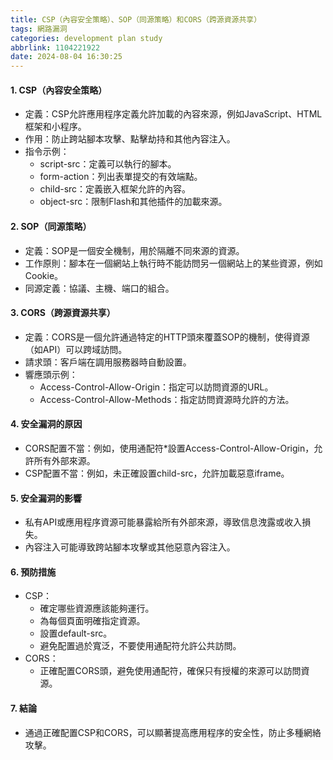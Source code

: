 ```yaml
---
title: CSP（內容安全策略）、SOP（同源策略）和CORS（跨源資源共享）
tags: 網路漏洞
categories: development plan study
abbrlink: 1104221922
date: 2024-08-04 16:30:25
---
```

#### 1. CSP（內容安全策略）
- 定義：CSP允許應用程序定義允許加載的內容來源，例如JavaScript、HTML框架和小程序。
- 作用：防止跨站腳本攻擊、點擊劫持和其他內容注入。
- 指令示例：
	- script-src：定義可以執行的腳本。
	- form-action：列出表單提交的有效端點。
	- child-src：定義嵌入框架允許的內容。
	- object-src：限制Flash和其他插件的加載來源。
#### 2. SOP（同源策略）
- 定義：SOP是一個安全機制，用於隔離不同來源的資源。
- 工作原則：腳本在一個網站上執行時不能訪問另一個網站上的某些資源，例如Cookie。
- 同源定義：協議、主機、端口的組合。
#### 3. CORS（跨源資源共享）
- 定義：CORS是一個允許通過特定的HTTP頭來覆蓋SOP的機制，使得資源（如API）可以跨域訪問。
- 請求頭：客戶端在調用服務器時自動設置。
- 響應頭示例：
	- Access-Control-Allow-Origin：指定可以訪問資源的URL。
	- Access-Control-Allow-Methods：指定訪問資源時允許的方法。
#### 4. 安全漏洞的原因
- CORS配置不當：例如，使用通配符*設置Access-Control-Allow-Origin，允許所有外部來源。
- CSP配置不當：例如，未正確設置child-src，允許加載惡意iframe。
#### 5. 安全漏洞的影響
- 私有API或應用程序資源可能暴露給所有外部來源，導致信息洩露或收入損失。
- 內容注入可能導致跨站腳本攻擊或其他惡意內容注入。
#### 6. 預防措施
- CSP：
	- 確定哪些資源應該能夠運行。
	- 為每個頁面明確指定資源。
	- 設置default-src。
	- 避免配置過於寬泛，不要使用通配符允許公共訪問。
- CORS：
	- 正確配置CORS頭，避免使用通配符，確保只有授權的來源可以訪問資源。
#### 7. 結論
- 通過正確配置CSP和CORS，可以顯著提高應用程序的安全性，防止多種網絡攻擊。